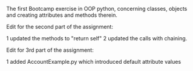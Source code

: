 The first Bootcamp exercise in OOP python, concerning classes, objects and creating attributes and methods therein.

Edit for the second part of the assignment:

 1 updated the methods to "return self"
 2 updated the calls with chaining.

 Edit for 3rd part of the assignment:

 1 added AccountExample.py which introduced default attribute values
